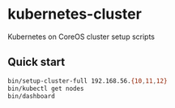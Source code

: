 # kubernetes-cluster
Kubernetes on CoreOS cluster setup scripts

## Quick start

```bash
bin/setup-cluster-full 192.168.56.{10,11,12}
bin/kubectl get nodes
bin/dashboard
```